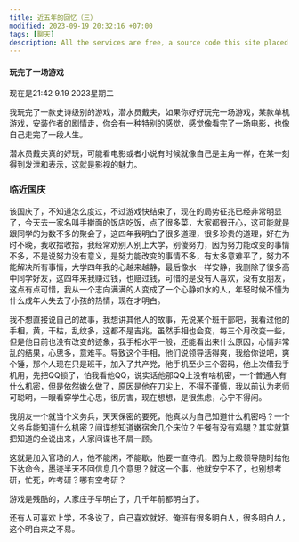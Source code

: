 ```yaml
---
title: 近五年的回忆（三）
modified: 2023-09-19 20:32:16 +07:00
tags: [聊天]
description: All the services are free, a source code this site placed on github repository and intergration with netlify service, another service that you can use is github page for hosting your own static site.
---
```


####   玩完了一场游戏

 现在是21:42 9.19 2023星期二

我玩完了一款史诗级别的游戏，潜水员戴夫，如果你好好玩完一场游戏，某款单机游戏，安装作者的剧情走，你会有一种特别的感觉，感觉像看完了一场电影，也像自己走完了一段人生。

潜水员戴夫真的好玩，可能看电影或者小说有时候就像自己是主角一样，在某一刻得到发泄和表示，这就是影视的魅力。

### 临近国庆

该国庆了，不知道怎么度过，不过游戏快结束了，现在的局势征兆已经非常明显了，今天去一家名叫手擀面的饭店吃饭，点了很多菜，大家都很开心，这可能就是跟同学的为数不多的聚会了，这四年我明白了很多道理，很多珍贵的道理，好在为时不晚，我收拾收拾，我经常劝别人别上大学，别傻努力，因为努力能改变的事情不多，不是说努力没有意义，是努力能改变的事情不多，有太多意难平了，努力不能解决所有事情，大学四年我的心越来越静，最后像水一样安静，我删除了很多高中同学好友，这四年来我赚过钱，也赔过钱，可惜的是没有人喜欢，没有女朋友，这点有点可惜，我从一个志向满满的人变成了一个心静如水的人，年轻时候不懂为什么成年人失去了小孩的热情，现在才明白。

我不想直接说自己的故事，我想讲其他人的故事，先说某个班干部吧，我看过他的手相，黄，干枯，乱纹多，这都不是吉兆，虽然手相也会变，每三个月改变一些，但是他目前也没有改变的迹象，我手相水平一般，还能看出来什么原因，心情非常乱的结果，心思多，意难平。导致这个手相，他们说领导活得爽，我给你说吧，爽个锤，那个人现在只是班干，加入了共产党，他手机至少三个密码，他上次借我手机用，先把QQ锁了，怕我看他QQ，说实话他那QQ上没有啥机密，一个普通人有什么机密，但是依然嫩么做了，原因是他在刀尖上，不得不谨慎，我以前认为老师可聪明，一眼看穿学生心思，很厉害，现在想想，是很焦虑，心宁不得闲。

我朋友一个就当个义务兵，天天保密的要死，他真以为自己知道什么机密吗？一个义务兵能知道什么机密？间谍想知道嫩宿舍几个床位？午餐有没有鸡腿？其实就算把知道的全说出来，人家间谍也不屑一顾。

这就是加入官场的人，他不能闲，不能歇，他要一直待机，因为上级领导随时给他下达命令，墨迹半天不回信息几个意思？就这一个事，他就安宁不了，也别想考研，忙死，咋考研？哪有空考研？

游戏是残酷的，人家庄子早明白了，几千年前都明白了。

还有人可喜欢上学，不多说了，自己喜欢就好。俺班有很多明白人，很多明白人，这个明白来之不易。





